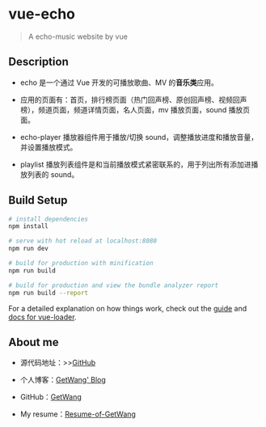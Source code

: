 # vue-echo

> A echo-music website by vue

## Description

- echo 是一个通过 Vue 开发的可播放歌曲、MV 的**音乐类**应用。

- 应用的页面有：首页，排行榜页面（热门回声榜、原创回声榜、视频回声榜），频道页面，频道详情页面，名人页面，mv 播放页面，sound 播放页面。

- echo-player 播放器组件用于播放/切换 sound，调整播放进度和播放音量，并设置播放模式。

- playlist 播放列表组件是和当前播放模式紧密联系的，用于列出所有添加进播放列表的 sound。

## Build Setup

``` bash
# install dependencies
npm install

# serve with hot reload at localhost:8080
npm run dev

# build for production with minification
npm run build

# build for production and view the bundle analyzer report
npm run build --report
```

For a detailed explanation on how things work, check out the [guide](http://vuejs-templates.github.io/webpack/) and [docs for vue-loader](http://vuejs.github.io/vue-loader).

## About me
- 源代码地址：>>[GitHub](https://github.com/GetWang/vue-echo)

- 个人博客：[GetWang' Blog](https://getwang.github.io/)

- GitHub：[GetWang](https://github.com/GetWang)

- My resume：[Resume-of-GetWang](https://getwang.github.io/Resume-of-GetWang/)